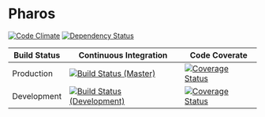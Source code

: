 # Pharos

[![Code Climate](https://codeclimate.com/github/APTrust/pharos.png)](https://codeclimate.com/github/APTrust/pharos)
[![Dependency Status](https://gemnasium.com/APTrust/pharos.png)](https://gemnasium.com/APTrust/pharos)

Build Status | Continuous Integration | Code Coverate
--- | --- | ---
Production | [![Build Status (Master)](https://travis-ci.org/APTrust/pharos.png?branch=master)](https://travis-ci.org/APTrust/pharos) | [![Coverage Status](https://coveralls.io/repos/github/APTrust/pharos/badge.svg?branch=master)](https://coveralls.io/github/APTrust/pharos?branch=master)
Development | [![Build Status (Development)](https://travis-ci.org/APTrust/pharos.png?branch=develop)](https://travis-ci.org/APTrust/pharos) | [![Coverage Status](https://coveralls.io/repos/github/APTrust/pharos/badge.svg?branch=develop)](https://coveralls.io/github/APTrust/pharos?branch=develop)
